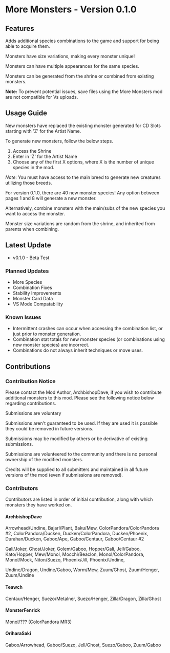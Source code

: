 ﻿# More Monsters - Version 0.1.0

## Features

Adds additional species combinations to the game and support for being able to acquire them.

Monsters have size variations, making every monster unique!

Monsters can have multiple appearances for the same species.


Monsters can be generated from the shrine or combined from existing monsters.



**Note:** To prevent potential issues, save files using the More Monsters mod are not compatible for Vs uploads.



## Usage Guide

New monsters have replaced the existing monster generated for CD Slots starting with 'Z' for the Artist Name.

To generate new monsters, follow the below steps.

1. Access the Shrine
2. Enter in 'Z' for the Artist Name
3. Choose any of the first X options, where X is the number of unique species in the mod.



*Note*: You must have access to the main breed to generate new creatures utilizing those breeds.



For version 0.1.0, there are 40 new monster species! Any option between pages 1 and 8 will generate a new monster.



Alternatively, combine monsters with the main/subs of the new species you want to access the monster.



Monster size variations are random from the shrine, and inherited from parents when combining.



## Latest Update

* v0.1.0 - Beta Test



### Planned Updates

* More Species
* Combination Fixes
* Stability Improvements
* Monster Card Data
* VS Mode Compatability



### Known Issues

* Intermittent crashes can occur when accessing the combination list, or just prior to monster generation.
* Combination stat totals for new monster species (or combinations using new monster species) are incorrect.
* Combinations do not always inherit techniques or move uses.





## Contributions

### Contribution Notice

Please contact the Mod Author, ArchbishopDave, if you wish to contribute additional monsters to this mod. Please see the following notice below regarding contributions.



Submissions are voluntary

Submissions aren't guaranteed to be used. If they are used it is possible they could be removed in future versions.

Submissions may be modified by others or be derivative of existing submissions.

Submissions are volunteered to the community and there is no personal ownership of the modified monsters.

Credits will be supplied to all submitters and maintained in all future versions of the mod (even if submissions are removed).



### Contributors

Contributors are listed in order of initial contribution, along with which monsters they have worked on.



#### ArchbishopDave

Arrowhead/Undine, Bajarl/Plant, Baku/Mew, ColorPandora/ColorPandora #2, ColorPandora/Ducken, Ducken/ColorPandora, Ducken/Phoenix, Durahan/Ducken, Gaboo/Ape, Gaboo/Centaur, Gaboo/Centaur #2

Gali/Joker, Ghost/Joker, Golem/Gaboo, Hopper/Gali, Jell/Gaboo, Kato/Hopper, Mew/Monol, Mocchi/Beaclon, Monol/ColorPandora, Monol/Mock, Niton/Suezo, Phoenix/Jill, Phoenix/Undine, 

Undine/Dragon, Undine/Gaboo, Worm/Mew, Zuum/Ghost, Zuum/Henger, Zuum/Undine



#### Teawch

Centaur/Henger, Suezo/Metalner, Suezo/Henger, Zilla/Dragon, Zilla/Ghost



#### MonsterFenrick

Monol/??? (ColorPandora MR3)



#### OriharaSaki

Gaboo/Arrowhead, Gaboo/Suezo, Jell/Ghost, Suezo/Gaboo, Zuum/Gaboo





